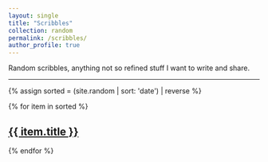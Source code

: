 ```yaml
---
layout: single
title: "Scribbles"
collection: random
permalink: /scribbles/
author_profile: true
---
```


Random scribbles, anything not so refined stuff I want to write and share.

---

{% assign sorted = (site.random | sort: 'date') | reverse %}

{% for item in sorted %}
<div class="list__item">
  <article class="archive__item" itemscope="" itemtype="https://schema.org/CreativeWork">
    <h2 class="archive__item-title" itemprop="headline">
        <a href="{{ item.url }}" rel="permalink">{{ item.title }}</a>
    </h2>
    </article>
</div>
{% endfor %}
